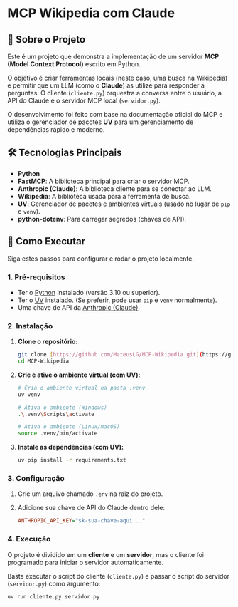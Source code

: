 # MCP Wikipedia com Claude

## 📖 Sobre o Projeto

Este é um projeto que demonstra a implementação de um servidor **MCP (Model Context Protocol)** escrito em Python.

O objetivo é criar ferramentas locais (neste caso, uma busca na Wikipedia) e permitir que um LLM (como o **Claude**) as utilize para responder a perguntas. O cliente (`cliente.py`) orquestra a conversa entre o usuário, a API do Claude e o servidor MCP local (`servidor.py`).

O desenvolvimento foi feito com base na documentação oficial do MCP e utiliza o gerenciador de pacotes **UV** para um gerenciamento de dependências rápido e moderno.

## 🛠️ Tecnologias Principais

* **Python**
* **FastMCP**: A biblioteca principal para criar o servidor MCP.
* **Anthropic (Claude)**: A biblioteca cliente para se conectar ao LLM.
* **Wikipedia**: A biblioteca usada para a ferramenta de busca.
* **UV**: Gerenciador de pacotes e ambientes virtuais (usado no lugar de `pip` e `venv`).
* **python-dotenv**: Para carregar segredos (chaves de API).

## 🚀 Como Executar

Siga estes passos para configurar e rodar o projeto localmente.

### 1. Pré-requisitos

* Ter o [Python](https://www.python.org/downloads/) instalado (versão 3.10 ou superior).
* Ter o [UV](https://github.com/astral-sh/uv) instalado. (Se preferir, pode usar `pip` e `venv` normalmente).
* Uma chave de API da [Anthropic (Claude)](https://console.anthropic.com/).

### 2. Instalação

1.  **Clone o repositório:**
    ```bash
    git clone [https://github.com/MateusLG/MCP-Wikipedia.git](https://github.com/MateusLG/MCP-Wikipedia.git)
    cd MCP-Wikipedia
    ```

2.  **Crie e ative o ambiente virtual (com UV):**
    ```bash
    # Cria o ambiente virtual na pasta .venv
    uv venv
    
    # Ativa o ambiente (Windows)
    .\.venv\Scripts\activate
    
    # Ativa o ambiente (Linux/macOS)
    source .venv/bin/activate
    ```

3.  **Instale as dependências (com UV):**
    ```bash
    uv pip install -r requirements.txt
    ```

### 3. Configuração

1.  Crie um arquivo chamado `.env` na raiz do projeto.
2.  Adicione sua chave de API do Claude dentro dele:

    ```ini
    ANTHROPIC_API_KEY="sk-sua-chave-aqui..."
    ```

### 4. Execução

O projeto é dividido em um **cliente** e um **servidor**, mas o cliente foi programado para iniciar o servidor automaticamente.

Basta executar o script do cliente (`cliente.py`) e passar o script do servidor (`servidor.py`) como argumento:

```bash
uv run cliente.py servidor.py
